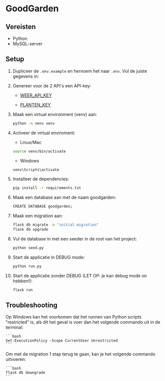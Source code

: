 # GoodGarden

## Vereisten

* Python
* MySQL-server

## Setup

1. Dupliceer de `.env.example` en hernoem het naar `.env`. Vul de juiste gegevens in:

2. Genereer voor de 2 API's een API-key:

    - [WEER_API_KEY](https://www.weerlive.nl)

    - [PLANTEN_KEY](https://www.perenual.com)

3. Maak een virtual environment (venv) aan:

    ```bash
    python -m venv venv
    ```

4. Activeer de virtual enviroment:

    * Linux/Mac
    ```bash
    source venv/bin/activate
    ```

    * Windows
    ```bash
    venv\Scripts\activate
    ```

5. Installeer de dependencies:

    ```bash
    pip install -r requirements.txt
    ```

6. Maak een database aan met de naam goodgarden:

    ```bash
    CREATE DATABASE goodgarden;
    ```

7. Maak een migration aan:

    ```bash
    flask db migrate -m "initial migration"
    flask db upgrade
    ```

8. Vul de database in met een seeder in de root van het project:

    ```bash
    python seed.py
    ```

9. Start de applicatie in DEBUG mode:

    ```bash
    python run.py
    ```

10. Start de applicatie zonder DEBUG (LET OP: je kan debug mode on hebben!):
 
    ```bash
    flask run
    ```

## Troubleshooting

Op Windows kan het voorkomen dat het runnen van Python scripts "restricted" is, als dit het geval is voer dan het volgende commando uit in de terminal:  

    ```bash
    Set-ExecutionPolicy -Scope CurrentUser Unrestricted
    ```

Om met de migration 1 stap terug te gaan, kan je het volgende commando uitvoeren:

    ```bash
    flask db downgrade
    ```